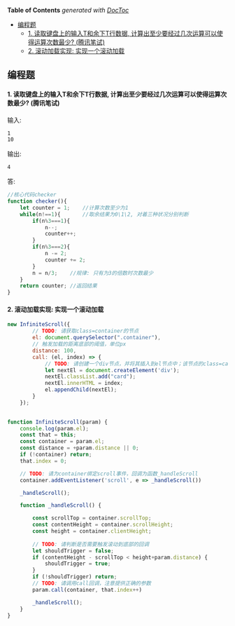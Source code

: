 <!-- START doctoc generated TOC please keep comment here to allow auto update -->
<!-- DON'T EDIT THIS SECTION, INSTEAD RE-RUN doctoc TO UPDATE -->
**Table of Contents**  *generated with [DocToc](https://github.com/thlorenz/doctoc)*

- [编程题](#%E7%BC%96%E7%A8%8B%E9%A2%98)
    - [1. 读取键盘上的输入T和余下T行数据, 计算出至少要经过几次运算可以使得运算次数最少? (腾讯笔试)](#1-%E8%AF%BB%E5%8F%96%E9%94%AE%E7%9B%98%E4%B8%8A%E7%9A%84%E8%BE%93%E5%85%A5t%E5%92%8C%E4%BD%99%E4%B8%8Bt%E8%A1%8C%E6%95%B0%E6%8D%AE-%E8%AE%A1%E7%AE%97%E5%87%BA%E8%87%B3%E5%B0%91%E8%A6%81%E7%BB%8F%E8%BF%87%E5%87%A0%E6%AC%A1%E8%BF%90%E7%AE%97%E5%8F%AF%E4%BB%A5%E4%BD%BF%E5%BE%97%E8%BF%90%E7%AE%97%E6%AC%A1%E6%95%B0%E6%9C%80%E5%B0%91-%E8%85%BE%E8%AE%AF%E7%AC%94%E8%AF%95)
    - [2. 滚动加载实现:  实现一个滚动加载](#2-%E6%BB%9A%E5%8A%A8%E5%8A%A0%E8%BD%BD%E5%AE%9E%E7%8E%B0--%E5%AE%9E%E7%8E%B0%E4%B8%80%E4%B8%AA%E6%BB%9A%E5%8A%A8%E5%8A%A0%E8%BD%BD)

<!-- END doctoc generated TOC please keep comment here to allow auto update -->





## 编程题

#### 1. 读取键盘上的输入T和余下T行数据, 计算出至少要经过几次运算可以使得运算次数最少? (腾讯笔试)

输入:

```bash
1
10
```

输出:

```bash
4
```

答:

```js
//核心代码checker
function checker(){
    let counter = 1;	//计算次数至少为1
    while(n!==1){		//取余结果为0\1\2, 对着三种状况分别判断
        if(n%3===1){
            n--;
            counter++;
        }
        if(n%3===2){
            n -= 2;
            counter += 2;
        }
        n = n/3;	//规律: 只有为3的倍数时次数最少
    }
    return counter;	//返回结果
}
```

#### 2. 滚动加载实现:  实现一个滚动加载

```js
new InfiniteScroll({
        // TODO: 请获取class=container的节点
        el: document.querySelector(".container"),
        // 触发加载的距离底部的阈值，单位px
        distance: 100,
        call: (el, index) => {
            // TODO: 请创建一个div节点，并将其插入到el节点中；该节点的class=card，内容为序号index
            let nextEl = document.createElement('div');
            nextEl.classList.add("card");
            nextEl.innerHTML = index;
            el.appendChild(nextEl);
        }
    });
    

function InfiniteScroll(param) {
    console.log(param.el);
    const that = this;
    const container = param.el;
    const distance = +param.distance || 0;
    if (!container) return;
    that.index = 0;

    // TODO: 请为container绑定scroll事件，回调为函数_handleScroll
    container.addEventListener('scroll', e => _handleScroll())

    _handleScroll();

    function _handleScroll() {

        const scrollTop = container.scrollTop;
        const contentHeight = container.scrollHeight;
        const height = container.clientHeight;
        
        // TODO: 请判断是否需要触发滚动到底部的回调
        let shouldTrigger = false;
        if (contentHeight - scrollTop < height+param.distance) {
            shouldTrigger = true;
        }
        if (!shouldTrigger) return;
        // TODO: 请调用call回调，注意提供正确的参数
        param.call(container, that.index++)

        _handleScroll();
    }
}
```

